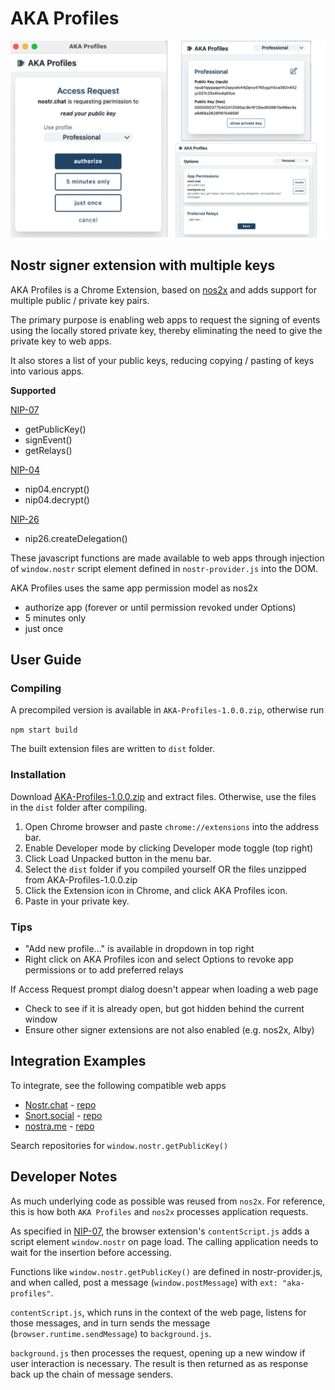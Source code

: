 # AKA Profiles

![screenshot](docs/images/screenshot.png "AKA Profiles")


## Nostr signer extension with multiple keys

AKA Profiles is a Chrome Extension, based on [nos2x](https://github.com/fiatjaf/nos2x) and adds support for multiple public / private key pairs. 

The primary purpose is enabling web apps to request the signing of events using the locally stored private key, thereby eliminating the need to give the private key to web apps.

It also stores a list of your public keys, reducing copying / pasting of keys into various apps.

**Supported**

[NIP-07](https://github.com/nostr-protocol/nips/blob/master/07.md)

* getPublicKey()
* signEvent()
* getRelays()

[NIP-04](https://github.com/nostr-protocol/nips/blob/master/04.md)

* nip04.encrypt()
* nip04.decrypt()

[NIP-26](https://github.com/nostr-protocol/nips/blob/master/26.md)

* nip26.createDelegation()

These javascript functions are made available to web apps through injection of `window.nostr` script element defined in `nostr-provider.js` into the DOM. 

AKA Profiles uses the same app permission model as nos2x

* authorize app (forever or until permission revoked under Options)
* 5 minutes only
* just once

## User Guide
### Compiling
A precompiled version is available in `AKA-Profiles-1.0.0.zip`, otherwise run

`npm start build`

The built extension files are written to `dist` folder.

### Installation

Download [AKA-Profiles-1.0.0.zip](https://github.com/neilck/aka-extension/blob/master/AKA-Profiles-1.0.0.zip) and extract files. Otherwise, use the files in the `dist` folder after compiling.

1. Open Chrome browser and paste `chrome://extensions` into the address bar.
2. Enable Developer mode by clicking Developer mode toggle (top right)
3. Click Load Unpacked button in the menu bar.
4. Select the `dist` folder if you compiled yourself OR the files unzipped from AKA-Profiles-1.0.0.zip
5. Click the Extension icon in Chrome, and click AKA Profiles icon.
6. Paste in your private key.

### Tips

* "Add new profile..." is available in dropdown in top right 
* Right click on AKA Profiles icon and select Options to revoke app permissions or to add preferred relays

If Access Request prompt dialog doesn't appear when loading a web page

* Check to see if it is already open, but got hidden behind the current window
* Ensure other signer extensions are not also enabled (e.g. nos2x, Alby)

## Integration Examples
To integrate, see the following compatible web apps

* [Nostr.chat](https://nostr.chat) - [repo](https://github.com/NostrChat/NostrChat)
* [Snort.social](https://snort.social) - [repo](https://git.v0l.io/Kieran/snort)
* [nostra.me](https://nosta.me/) - [repo](https://github.com/GBKS/nosta-me)

Search repositories for `window.nostr.getPublicKey()`

## Developer Notes

As much underlying code as possible was reused from `nos2x`. For reference, this is how both `AKA Profiles` and `nos2x` processes application requests.

As specified in [NIP-07](https://github.com/nostr-protocol/nips/blob/master/07.md), the browser extension's `contentScript.js` adds a script element `window.nostr` on page load. The calling application needs to wait for the insertion before accessing.

Functions like `window.nostr.getPublicKey()` are defined in nostr-provider.js, and when called, post a message (`window.postMessage`) with `ext: "aka-profiles"`.

`contentScript.js`, which runs in the context of the web page, listens for those messages, and in turn sends the message (`browser.runtime.sendMessage`) to `background.js`.

`background.js` then processes the request, opening up a new window if user interaction is necessary. The result is then returned as as response back up the chain of message senders.
